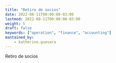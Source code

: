 ```yaml
---
title: "Retiro de socios"
date: 2022-08-11T00:00:00-03:00
lastmod: 2022-08-11T00:00:00-03:00
weight: 5
draft: false
keywords: ["operation", "finance", "accounting"]
mantained_by:
    - katherine.guevara
---
```


Retiro de socios
